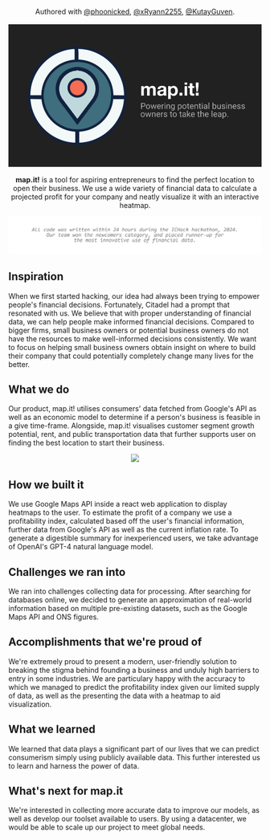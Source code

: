 <p align="center">
  Authored with <a href="https://github.com/phoonicked" target="_blank">@phoonicked</a>, <a href="https://github.com/xRyann2255" target="_blank">@xRyann2255</a>, <a href="https://github.com/KutayGuven" target="_blank">@KutayGuven</a>.
  <br/>
<br/>
  <img src="https://github.com/Cy4Shot/ICHack2024/blob/master/banner.png?raw=true">
</p>

<p align="center">
<strong>map.it!</strong> is a tool for aspiring entrepreneurs to find the perfect location to open their business. We use a wide variety of financial data to calculate a projected profit for your company and neatly visualize it with an interactive heatmap.
</p>

<p align="center">
  <img src="https://github.com/Cy4Shot/ICHack2024/blob/master/disclaimer.png?raw=true">
</p>


## Inspiration
When we first started hacking, our idea had always been trying to empower people's financial decisions. Fortunately, Citadel had a prompt that resonated with us. We believe that with proper understanding of financial data, we can help people make informed financial decisions. Compared to bigger firms, small business owners or potential business owners do not have the resources to make well-informed decisions consistently. We want to focus on helping small business owners obtain insight on where to build their company that could potentially completely change many lives for the better.
 
## What we do
Our product, map.it! utilises consumers' data fetched from Google's API as well as an economic model to determine if a person's business is feasible in a give time-frame. Alongside, map.it! visualises customer segment growth potential, rent, and public transportation data that further supports user on finding the best location to start their business.

<p align="center">
  <img src="https://d112y698adiu2z.cloudfront.net/photos/production/software_photos/002/752/194/datas/gallery.jpg">
</p>

## How we built it
We use Google Maps API inside a react web application to display heatmaps to the user. To estimate the profit of a company we use a profitability index, calculated based off the user's financial information, further data from Google's API as well as the current inflation rate. To generate a digestible summary for inexperienced users, we take advantage of OpenAI's GPT-4 natural language model.

## Challenges we ran into
We ran into challenges collecting data for processing. After searching for databases online, we decided to generate an approximation of real-world information based on multiple pre-existing datasets, such as the Google Maps API and ONS figures.

## Accomplishments that we're proud of
We're extremely proud to present a modern, user-friendly solution to breaking the stigma behind founding a business and unduly high barriers to entry in some industries. We are particulary happy with the accuracy to which we managed to predict the profitability index given our limited supply of data, as well as the presenting the data with a heatmap to aid visualization.

## What we learned
We learned that data plays a significant part of our lives that we can predict consumerism simply using publicly available data. This further interested us to learn and harness the power of data.

## What's next for map.it
We're interested in collecting more accurate data to improve our models, as well as develop our toolset available to users. By using a datacenter, we would be able to scale up our project to meet global needs.
